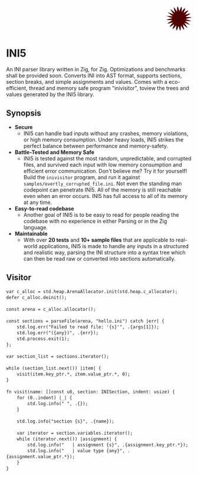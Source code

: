 <div align="right">
<img src="./INI5.png" width=70>
</div>

# INI5

An INI parser library written in Zig, for Zig. Optimizations and benchmarks
shall be provided soon. Converts INI into AST format, supports sections, section
breaks, and simple assignments and values. Comes with a eco-efficient, thread 
and memory safe program "inivisitor", toview the trees and values generated by 
the INI5 library.

## Synopsis
* **Secure**
    * INI5 can handle bad inputs without any crashes, memory violations, or high memory consumption. Under
        heavy loads, INI5 strikes the perfect balance between performance and memory-safety.
* **Battle-Tested and Memory Safe**
    * INI5 is tested against the most random, unpredictable, and corrupted files, and survived each input
        with low memory consumption and efficient error communication. Don't believe me? Try it for yourself!
        Build the `inivisitor` program, and run it against `samples/overtly_corrupted_file.ini`. Not even the
        standing man codepoint can penetrate INI5. All of the memory is still reachable even when an error 
        occurs. INI5 has full access to all of its memory at any time.
* **Easy-to-read codebase**
    * Another goal of INI5 is to be easy to read for people reading the codebase with no experience in either
        Parsing or in the Zig language.
* **Maintainable**
    * With over **20 tests** and **10+ sample files** that are applicable to real-world applications,
        INI5 is made to handle any inputs in a structured and realistic way, parsing the INI structure into
        a syntax tree which can then be read raw or converted into sections automatically.

## Visitor

```zig
var c_alloc = std.heap.ArenaAllocator.init(std.heap.c_allocator);
defer c_alloc.deinit();

const arena = c_alloc.allocator();

const sections = parseFile(arena, "hello.ini") catch |err| {
    std.log.err("Failed to read file: '{s}'", .{args[1]});
    std.log.err("({any})", .{err});
    std.process.exit(1);
};

var section_list = sections.iterator();

while (section_list.next()) |item| {
    visit(item.key_ptr.*, item.value_ptr.*, 0);
}

fn visit(name: []const u8, section: INISection, indent: usize) {
    for (0..indent) |_| {
        std.log.info(" ", .{});
    }

    std.log.info("section {s}", .{name});

    var iterator = section.variables.iterator();
    while (iterator.next()) |assignment| {
        std.log.info("   | assignment {s}", .{assignment.key_ptr.*});
        std.log.info("   | value type {any}", .{assignment.value_ptr.*});
    }
}
```
